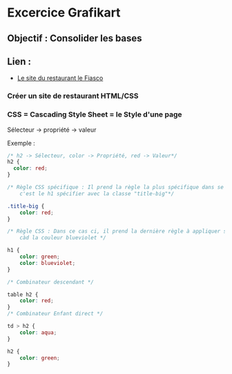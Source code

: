 # Excercice Grafikart

## Objectif : Consolider les bases

## Lien :

- [Le site du restaurant le Fiasco](https://allantur.github.io/Genese/Developpeur/HTML-CSS-JavaScript/002-Projet_restaurant/index.html)

### Créer un site de restaurant HTML/CSS

### CSS = Cascading Style Sheet = le Style d'une page

Sélecteur -> propriété -> valeur

Exemple :

```css
/* h2 -> Sélecteur, color -> Propriété, red -> Valeur*/
h2 {
  color: red;
}

/* Règle CSS spécifique : Il prend la règle la plus spécifique dans se cas, 
    c'est le h1 spécifier avec la classe "title-big"*/

.title-big {
    color: red;
}

/* Règle CSS : Dans ce cas ci, il prend la dernière règle à appliquer sur tous les h1, 
    càd la couleur blueviolet */

h1 {
    color: green;
    color: blueviolet;
}

/* Combinateur descendant */

table h2 {
    color: red;
}
/* Combinateur Enfant direct */

td > h2 {
    color: aqua;
}

h2 {
    color: green;
}
```
